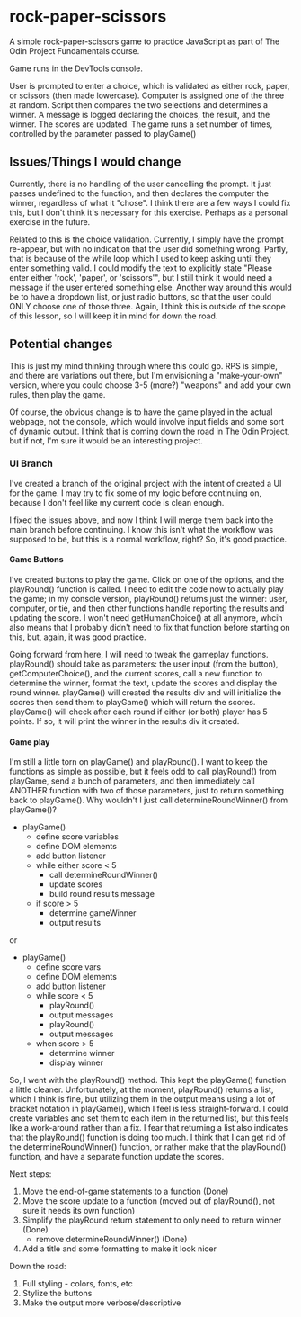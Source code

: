 # rock-paper-scissors

A simple rock-paper-scissors game to practice JavaScript as part of The Odin Project Fundamentals course.

Game runs in the DevTools console.

User is prompted to enter a choice, which is validated as either rock, paper, or scissors (then made lowercase).
Computer is assigned one of the three at random.
Script then compares the two selections and determines a winner.
A message is logged declaring the choices, the result, and the winner.
The scores are updated.
The game runs a set number of times, controlled by the parameter passed to playGame()

## Issues/Things I would change

Currently, there is no handling of the user cancelling the prompt. It just passes undefined to the function, and then declares the computer the winner, regardless of what it "chose". I think there are a few ways I could fix this, but I don't think it's necessary for this exercise. Perhaps as a personal exercise in the future.

Related to this is the choice validation. Currently, I simply have the prompt re-appear, but with no indication that the user did something wrong. Partly, that is because of the while loop which I used to keep asking until they enter something valid. I could modify the text to explicitly state "Please enter either 'rock', 'paper', or 'scissors'", but I still think it would need a message if the user entered something else. Another way around this would be to have a dropdown list, or just radio buttons, so that the user could ONLY choose one of those three. Again, I think this is outside of the scope of this lesson, so I will keep it in mind for down the road.

## Potential changes

This is just my mind thinking through where this could go. RPS is simple, and there are variations out there, but I'm envisioning a "make-your-own" version, where you could choose 3-5 (more?) "weapons" and add your own rules, then play the game.

Of course, the obvious change is to have the game played in the actual webpage, not the console, which would involve input fields and some sort of dynamic output. I think that is coming down the road in The Odin Project, but if not, I'm sure it would be an interesting project.

### UI Branch

I've created a branch of the original project with the intent of created a UI for the game. I may try to fix some of my logic before continuing on, because I don't feel like my current code is clean enough.

I fixed the issues above, and now I think I will merge them back into the main branch before continuing. I know this isn't what the workflow was supposed to be, but this is a normal workflow, right? So, it's good practice.

#### Game Buttons

I've created buttons to play the game. Click on one of the options, and the playRound() function is called. I need to edit the code now to actually play the game; in my console version, playRound() returns just the winner: user, computer, or tie, and then other functions handle reporting the results and updating the score. I won't need getHumanChoice() at all anymore, whcih also means that I probably didn't need to fix that function before starting on this, but, again, it was good practice.

Going forward from here, I will need to tweak the gameplay functions. playRound() should take as parameters: the user input (from the button), getComputerChoice(), and the current scores, call a new function to determine the winner, format the text, update the scores and display the round winner. playGame() will created the results div and will initialize the scores then send them to playGame() which will return the scores. playGame() will check after each round if either (or both) player has 5 points. If so, it will print the winner in the results div it created.

#### Game play

I'm still a little torn on playGame() and playRound(). I want to keep the functions as simple as possible, but it feels odd to call playRound() from playGame, send a bunch of parameters, and then immediately call ANOTHER function with two of those parameters, just to return something back to playGame(). Why wouldn't I just call determineRoundWinner() from playGame()?

- playGame()
  - define score variables
  - define DOM elements
  - add button listener
  - while either score < 5
    - call determineRoundWinner()
    - update scores
    - build round results message
  - if score > 5
    - determine gameWinner
    - output results

or

- playGame()
  - define score vars
  - define DOM elements
  - add button listener
  - while score < 5
    - playRound()
    - output messages
    - playRound()
    - output messages
  - when score > 5
    - determine winner
    - display winner

So, I went with the playRound() method. This kept the playGame() function a little cleaner. Unfortunately, at the moment, playRound() returns a list, which I think is fine, but utilizing them in the output means using a lot of bracket notation in playGame(), which I feel is less straight-forward. I could create variables and set them to each item in the returned list, but this feels like a work-around rather than a fix. I fear that returning a list also indicates that the playRound() function is doing too much. I think that I can get rid of the determineRoundWinner() function, or rather make that the playRound() function, and have a separate function update the scores.

Next steps:

1. Move the end-of-game statements to a function (Done)
2. Move the score update to a function (moved out of playRound(), not sure it needs its own function)
3. Simplify the playRound return statement to only need to return winner (Done)
    - remove determineRoundWinner() (Done)
4. Add a title and some formatting to make it look nicer

Down the road:

1. Full styling - colors, fonts, etc
2. Stylize the buttons
3. Make the output more verbose/descriptive

